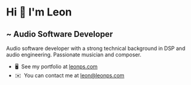 Hi 👋 I'm Leon
==========================
~ Audio Software Developer 
--------------------------  

Audio software developer with a strong technical background in DSP and audio engineering. Passionate musician and composer.  

* 🖥️  See my portfolio at [leonps.com](http://leonps.com)
* ✉️  You can contact me at [leon@leonps.com](mailto:leon@leonps.com)
